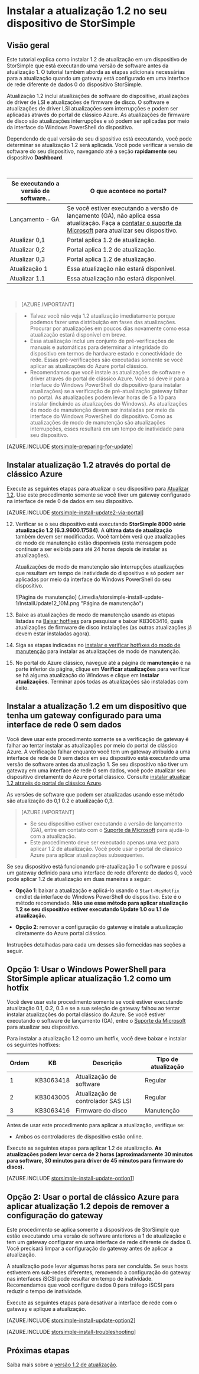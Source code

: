 <properties
   pageTitle="Instalar a atualização 1.2 no seu dispositivo de StorSimple | Microsoft Azure"
   description="Explica como instalar StorSimple 8000 série atualização 1.2 em seu dispositivo de série 8000 StorSimple."
   services="storsimple"
   documentationCenter="NA"
   authors="alkohli"
   manager="carmonm"
   editor="" />
<tags
   ms.service="storsimple"
   ms.devlang="NA"
   ms.topic="article"
   ms.tgt_pltfrm="NA"
   ms.workload="TBD"
   ms.date="08/22/2016"
   ms.author="alkohli" />

# <a name="install-update-12-on-your-storsimple-device"></a>Instalar a atualização 1.2 no seu dispositivo de StorSimple

## <a name="overview"></a>Visão geral

Este tutorial explica como instalar 1.2 de atualização em um dispositivo de StorSimple que está executando uma versão de software antes da atualização 1. O tutorial também aborda as etapas adicionais necessárias para a atualização quando um gateway está configurado em uma interface de rede diferente de dados 0 do dispositivo StorSimple.

Atualização 1.2 inclui atualizações de software do dispositivo, atualizações de driver de LSI e atualizações de firmware de disco. O software e atualizações de driver LSI atualizações sem interrupções e podem ser aplicadas através do portal de clássico Azure. As atualizações de firmware de disco são atualizações interrupções e só podem ser aplicadas por meio da interface do Windows PowerShell do dispositivo.

Dependendo de qual versão do seu dispositivo está executando, você pode determinar se atualização 1.2 será aplicada. Você pode verificar a versão de software do seu dispositivo, navegando até a seção **rapidamente** seu dispositivo **Dashboard**.

</br>

| Se executando a versão de software...   | O que acontece no portal?                              |
|---------------------------------|--------------------------------------------------------------|
| Lançamento - GA                    | Se você estiver executando a versão de lançamento (GA), não aplica essa atualização. Faça a [contatar o suporte da Microsoft](storsimple-contact-microsoft-support.md) para atualizar seu dispositivo.|
| Atualizar 0,1                      | Portal aplica 1.2 de atualização.                                |
| Atualizar 0,2                      | Portal aplica 1.2 de atualização.                                |
| Atualizar 0,3                      | Portal aplica 1.2 de atualização.                                |
| Atualização 1                        | Essa atualização não estará disponível.                           |
| Atualizar 1.1                      | Essa atualização não estará disponível.                           |

</br>

> [AZURE.IMPORTANT]

> -  Talvez você não veja 1.2 atualização imediatamente porque podemos fazer uma distribuição em fases das atualizações. Procurar por atualizações em poucos dias novamente como essa atualização estará disponível em breve.
> - Essa atualização inclui um conjunto de pré-verificações de manuais e automáticas para determinar a integridade do dispositivo em termos de hardware estado e conectividade de rede. Essas pré-verificações são executadas somente se você aplicar as atualizações do Azure portal clássico.
> - Recomendamos que você instale as atualizações de software e driver através do portal de clássico Azure. Você só deve ir para a interface do Windows PowerShell do dispositivo (para instalar atualizações) se a verificação de pré-atualização gateway falhar no portal. As atualizações podem levar horas de 5 a 10 para instalar (incluindo as atualizações do Windows). As atualizações de modo de manutenção devem ser instaladas por meio da interface do Windows PowerShell do dispositivo. Como as atualizações de modo de manutenção são atualizações interrupções, esses resultará em um tempo de inatividade para seu dispositivo.

[AZURE.INCLUDE [storsimple-preparing-for-update](../../includes/storsimple-preparing-for-updates.md)]

## <a name="install-update-12-via-the-azure-classic-portal"></a>Instalar atualização 1.2 através do portal de clássico Azure

Execute as seguintes etapas para atualizar o seu dispositivo para [Atualizar 1.2](storsimple-update1-release-notes.md). Use este procedimento somente se você tiver um gateway configurado na interface de rede 0 de dados em seu dispositivo.

[AZURE.INCLUDE [storsimple-install-update2-via-portal](../../includes/storsimple-install-update2-via-portal.md)]

12. Verificar se o seu dispositivo está executando **StorSimple 8000 série atualização 1.2 (6.3.9600.17584)**. A **última data de atualização** também devem ser modificadas. Você também verá que atualizações de modo de manutenção estão disponíveis (esta mensagem pode continuar a ser exibida para até 24 horas depois de instalar as atualizações).

    Atualizações de modo de manutenção são interrupções atualizações que resultam em tempo de inatividade do dispositivo e só podem ser aplicadas por meio da interface do Windows PowerShell do seu dispositivo.

    ![Página de manutenção] (./media/storsimple-install-update-1/InstallUpdate12_10M.png "Página de manutenção")

13. Baixe as atualizações de modo de manutenção usando as etapas listadas na [Baixar hotfixes]( #to-download-hotfixes) para pesquisar e baixar KB3063416, quais atualizações de firmware de disco instalações (as outras atualizações já devem estar instaladas agora).

13. Siga as etapas indicadas no [instalar e verificar hotfixes do modo de manutenção](#to-install-and-verify-maintenance-mode-hotfixes) para instalar as atualizações de modo de manutenção.

14. No portal do Azure clássico, navegue até a página de **manutenção** e na parte inferior da página, clique em **Verificar atualizações** para verificar se há alguma atualização do Windows e clique em **Instalar atualizações**. Terminar após todas as atualizações são instaladas com êxito.



## <a name="install-update-12-on-a-device-that-has-a-gateway-configured-for-a-non-data-0-network-interface"></a>Instalar a atualização 1.2 em um dispositivo que tenha um gateway configurado para uma interface de rede 0 sem dados

Você deve usar este procedimento somente se a verificação de gateway é falhar ao tentar instalar as atualizações por meio do portal de clássico Azure. A verificação falhar enquanto você tem um gateway atribuído a uma interface de rede de 0 sem dados em seu dispositivo está executando uma versão de software antes da atualização 1. Se seu dispositivo não tiver um gateway em uma interface de rede 0 sem dados, você pode atualizar seu dispositivo diretamente do Azure portal clássico. Consulte [instalar atualizar 1.2 através do portal de clássico Azure](#install-update-1.2-via-the-azure-classic-portal).

As versões de software que podem ser atualizadas usando esse método são atualização do 0,1 0.2 e atualização 0,3.


> [AZURE.IMPORTANT]
>
> - Se seu dispositivo estiver executando a versão de lançamento (GA), entre em contato com o [Suporte da Microsoft](storsimple-contact-microsoft-support.md) para ajudá-lo com a atualização.
> - Este procedimento deve ser executado apenas uma vez para aplicar 1.2 de atualização. Você pode usar o portal de clássico Azure para aplicar atualizações subsequentes.

Se seu dispositivo está funcionando pré-atualização 1 o software e possui um gateway definido para uma interface de rede diferente de dados 0, você pode aplicar 1.2 de atualização em duas maneiras a seguir:

- **Opção 1**: baixar a atualização e aplicá-lo usando o `Start-HcsHotfix` cmdlet da interface do Windows PowerShell do dispositivo. Este é o método recomendado. **Não use esse método para aplicar atualização 1.2 se seu dispositivo estiver executando Update 1.0 ou 1.1 de atualização.**

- **Opção 2**: remover a configuração do gateway e instale a atualização diretamente do Azure portal clássico.


Instruções detalhadas para cada um desses são fornecidas nas seções a seguir.

## <a name="option-1-use-windows-powershell-for-storsimple-to-apply-update-12-as-a-hotfix"></a>Opção 1: Usar o Windows PowerShell para StorSimple aplicar atualização 1.2 como um hotfix

Você deve usar este procedimento somente se você estiver executando atualização 0.1, 0.2, 0.3 e se a sua seleção de gateway falhou ao tentar instalar atualizações do portal clássico do Azure. Se você estiver executando o software de lançamento (GA), entre o [Suporte da Microsoft](storsimple-contact-microsoft-support.md) para atualizar seu dispositivo.

Para instalar a atualização 1.2 como um hotfix, você deve baixar e instalar os seguintes hotfixes:

| Ordem  | KB        | Descrição             | Tipo de atualização  |
|--------|-----------|-------------------------|------------- |
| 1      | KB3063418 | Atualização de software         |  Regular     |
| 2      | KB3043005 | Atualização de controlador SAS LSI |  Regular     |
| 3      | KB3063416 | Firmware do disco           | Manutenção  |

Antes de usar este procedimento para aplicar a atualização, verifique se:

- Ambos os controladores de dispositivo estão online.

Execute as seguintes etapas para aplicar 1.2 de atualização. **As atualizações podem levar cerca de 2 horas (aproximadamente 30 minutos para software, 30 minutos para driver de 45 minutos para firmware do disco).**

[AZURE.INCLUDE [storsimple-install-update-option1](../../includes/storsimple-install-update-option1.md)]


## <a name="option-2-use-the-azure-classic-portal-to-apply-update-12-after-removing-the-gateway-configuration"></a>Opção 2: Usar o portal de clássico Azure para aplicar atualização 1.2 depois de remover a configuração do gateway

Este procedimento se aplica somente a dispositivos de StorSimple que estão executando uma versão de software anteriores a 1 de atualização e tem um gateway configurar em uma interface de rede diferente de dados 0. Você precisará limpar a configuração do gateway antes de aplicar a atualização.

A atualização pode levar algumas horas para ser concluída. Se seus hosts estiverem em sub-redes diferentes, removendo a configuração do gateway nas interfaces iSCSI pode resultar em tempo de inatividade. Recomendamos que você configure dados 0 para tráfego iSCSI para reduzir o tempo de inatividade.

Execute as seguintes etapas para desativar a interface de rede com o gateway e aplique a atualização.

[AZURE.INCLUDE [storsimple-install-update-option2](../../includes/storsimple-install-update-option2.md)]

[AZURE.INCLUDE [storsimple-install-troubleshooting](../../includes/storsimple-install-troubleshooting.md)]


## <a name="next-steps"></a>Próximas etapas

Saiba mais sobre a [versão 1.2 de atualização](storsimple-update1-release-notes.md).
